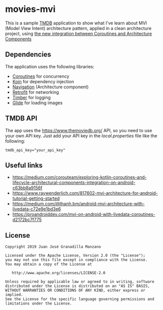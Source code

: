 # movies-mvi

This is a sample [TMDB](https://www.themoviedb.org/) application to show what I've learn about MVI (Model View Intent) architecture pattern, applied in a clean architecture project, using [the new integration between Coroutines and Architecture Components](https://medium.com/corouteam/exploring-kotlin-coroutines-and-lifecycle-architectural-components-integration-on-android-c63bb8a9156f)

## Dependencies

The application uses the following libraries:

* [Coroutines](https://developer.android.com/kotlin/coroutines) for concurrency
* [Koin](https://github.com/InsertKoinIO/koin) for dependency injection
* [Navigation](https://developer.android.com/guide/navigation) (Architecture component)
* [Retrofit](https://square.github.io/retrofit/) for networking
* [Timber](https://github.com/JakeWharton/timber) for logging
* [Glide](https://github.com/bumptech/glide) for loading images

## TMDB API

The app uses the https://www.themoviedb.org/ API, so you need to use your own API key. Just add your API key in the *local.properties* file like the following:

```
tmdb_api_key="your_api_key"
```

## Useful links
* https://medium.com/corouteam/exploring-kotlin-coroutines-and-lifecycle-architectural-components-integration-on-android-c63bb8a9156f
* https://www.raywenderlich.com/817602-mvi-architecture-for-android-tutorial-getting-started
* https://medium.com/@thanh.bm/android-mvi-architecture-with-livedata-c72e9e1bd3e6
* https://proandroiddev.com/mvi-on-android-with-livedata-coroutines-d2172bc7f775

License
-------

    Copyright 2019 Juan José Granadilla Manzano

    Licensed under the Apache License, Version 2.0 (the "License");
    you may not use this file except in compliance with the License.
    You may obtain a copy of the License at

       http://www.apache.org/licenses/LICENSE-2.0

    Unless required by applicable law or agreed to in writing, software
    distributed under the License is distributed on an "AS IS" BASIS,
    WITHOUT WARRANTIES OR CONDITIONS OF ANY KIND, either express or implied.
    See the License for the specific language governing permissions and
    limitations under the License.